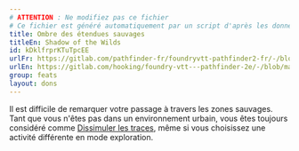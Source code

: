 ```yaml
---
# ATTENTION : Ne modifiez pas ce fichier
# Ce fichier est généré automatiquement par un script d'après les données du module Foundry VTT officiel et de sa traduction
title: Ombre des étendues sauvages
titleEn: Shadow of the Wilds
id: kDklfrprKTuTpcEE
urlFr: https://gitlab.com/pathfinder-fr/foundryvtt-pathfinder2-fr/-/blob/master/data/feats/kDklfrprKTuTpcEE.htm
urlEn: https://gitlab.com/hooking/foundry-vtt---pathfinder-2e/-/blob/master/packs/data/feats.db/shadow-of-the-wilds.json
group: feats
layout: dons
---
```

Il est difficile de remarquer votre passage à travers les zones sauvages. Tant que vous n'êtes pas dans un  environnement urbain, vous êtes toujours considéré comme [Dissimuler les traces](../actions/dissimuler-des-traces.md), même si vous choisissez une activité différente en mode exploration.


